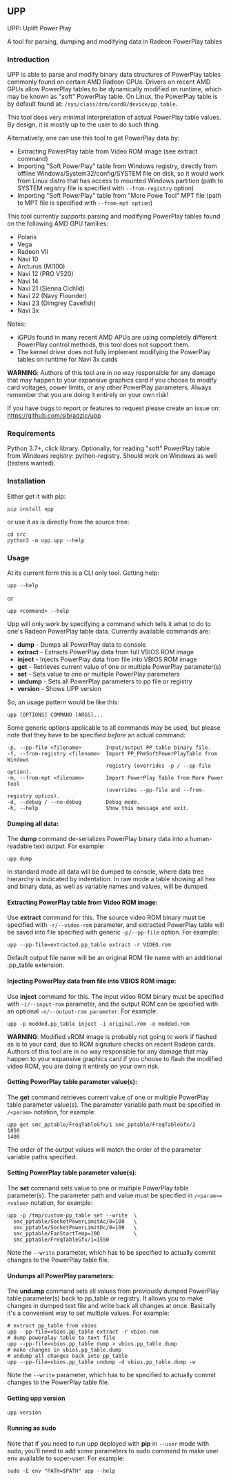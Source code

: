## UPP

UPP: Uplift Power Play

A tool for parsing, dumping and modifying data in Radeon PowerPlay tables

### Introduction

UPP is able to parse and modify binary data structures of PowerPlay tables
commonly found on certain AMD Radeon GPUs. Drivers on recent AMD GPUs
allow PowerPlay tables to be dynamically modified on runtime, which may be
known as "soft" PowerPlay table. On Linux, the PowerPlay table is by default
found at: `/sys/class/drm/card0/device/pp_table`.

This tool does very minimal interpretation of actual PowerPlay table values.
By design, it is mostly up to the user to do such thing.

Alternatively, one can use this tool to get PowerPlay data by:

* Extracting PowerPlay table from Video ROM image (see extract command)
* Importing "Soft PowerPlay" table from Windows registry, directly from
  offline Windows/System32/config/SYSTEM file on disk, so it would work
  from Linux distro that has access to mounted Windows partition
  (path to SYSTEM registry file is specified with `--from-registry` option)
* Importing "Soft PowerPlay" table from "More Powe Tool" MPT file
  (path to MPT file is specified with `--from-mpt option`)

This tool currently supports parsing and modifying PowerPlay tables found
on the following AMD GPU families:

* Polaris
* Vega
* Radeon VII
* Navi 10
* Arcturus (MI100)
* Navi 12 (PRO V520)
* Navi 14
* Navi 21 (Sienna Cichlid)
* Navi 22 (Navy Flounder)
* Navi 23 (Dimgrey Cavefish)
* Navi 3x

Notes:
* iGPUs found in many recent AMD APUs are using completely different
  PowerPlay control methods, this tool does not support them.
* The kernel driver does not fully implement modifying the PowerPlay tables
  on runtime for Navi 3x cards

**WARNING**: Authors of this tool are in no way responsible for any damage
that may happen to your expansive graphics card if you choose to modify
card voltages, power limits, or any other PowerPlay parameters. Always
remember that you are doing it entirely on your own risk!

If you have bugs to report or features to request please create an issue on:
https://github.com/sibradzic/upp

### Requirements

Python 3.7+, click library. Optionally, for reading "soft" PowerPlay table
from Windows registry: python-registry. Should work on Windows as well
(testers wanted).

### Installation

Either get it with pip:

    pip install upp

or use it as is directly from the source tree:

    cd src
    python3 -m upp.upp --help

### Usage

At its current form this is a CLI only tool. Getting help:

    upp --help

or

    upp <command> --help

Upp will only work by specifying a command which tells it what to do to one's
Radeon PowerPlay table data. Currently available commands are:

* **dump** - Dumps all PowerPlay data to console
* **extract** - Extracts PowerPlay data from full VBIOS ROM image
* **inject** - Injects PowerPlay data from file into VBIOS ROM image
* **get** - Retrieves current value of one or multiple PowerPlay parameter(s)
* **set** - Sets value to one or multiple PowerPlay parameters
* **undump** - Sets all PowerPlay parameters to pp file or registry
* **version** - Shows UPP version

So, an usage pattern would be like this:

    upp [OPTIONS] COMMAND [ARGS]...

Some generic options applicable to all commands may be used, but please note
that they have to be specified *before* an actual command:

    -p, --pp-file <filename>        Input/output PP table binary file.
    -f, --from-registry <filename>  Import PP_PhmSoftPowerPlayTable from Windows
                                    registry (overrides -p / --pp-file option).
    -m, --from-mpt <filename>       Import PowerPlay Table from More Power Tool
                                    (overrides --pp-file and --from-registry optios).
    -d, --debug / --no-debug        Debug mode.
    -h, --help                      Show this message and exit.

#### Dumping all data:

The **dump** command de-serializes PowerPlay binary data into a human-readable
text output. For example:

    upp dump

In standard mode all data will be dumped to console, where data tree hierarchy
is indicated by indentation. In raw mode a table showing all hex and binary
data, as well as variable names and values, will be dumped.

#### Extracting PowerPlay table from Video ROM image:

Use **extract** command for this. The source video ROM binary must be specified
with `-r/--video-rom` parameter, and extracted PowerPlay table will be saved
into file specified with generic `-p/--pp-file` option. For example:

    upp --pp-file=extracted.pp_table extract -r VIDEO.rom

Default output file name will be an original ROM file name with an
additional .pp_table extension.

#### Injecting PowerPlay data from file into VBIOS ROM image:

Use **inject** command for this. The input video ROM binary must be specified
with `-i/--input-rom` parameter, and the output ROM can be specified with an
optional `-o/--output-rom parameter`. For example:

    upp -p modded.pp_table inject -i original.rom -o modded.rom

**WARNING**: Modified vROM image is probably not going to work if flashed as is
to your card, due to ROM signature checks on recent Radeon cards. Authors of
this tool are in no way responsible for any damage that may happen to your
expansive graphics card if you choose to flash the modified video ROM, you are
doing it entirely on your own risk.

#### Getting PowerPlay table parameter value(s):

The **get** command retrieves current value of one or multiple PowerPlay table
parameter value(s). The parameter variable path must be specified in `/<param>`
notation, for example:

    upp get smc_pptable/FreqTableGfx/1 smc_pptable/FreqTableGfx/2
    1850
    1400

The order of the output values will match the order of the parameter variable
paths specified.

#### Setting PowerPlay table parameter value(s):

The **set** command sets value to one or multiple PowerPlay table
parameter(s). The parameter path and value must be specified in
`/<param>=<value>` notation, for example:

    upp -p /tmp/custom-pp_table set --write  \
      smc_pptable/SocketPowerLimitAc/0=100   \
      smc_pptable/SocketPowerLimitDc/0=100   \
      smc_pptable/FanStartTemp=100           \
      smc_pptable/FreqTableGfx/1=1550

Note the `--write` parameter, which has to be specified to actually commit
changes to the PowerPlay table file.

#### Undumps all PowerPlay parameters:

The **undump** command sets all values from previously dumped PowerPlay table parameter(s) back to pp_table or registry. It allows you to make changes in dumped text file and write back all changes at once. Basically it's a convenient way to set multiple values. For example:

    # extract pp_table from vbios
    upp --pp-file=vbios.pp_table extract -r vbios.rom
    # dump powerplay table to text file
    upp --pp-file=vbios.pp_table dump > vbios.pp_table.dump
    # make changes in vbios.pp_table.dump
    # undump all changes back into pp_table
    upp --pp-file=vbios.pp_table undump -d vbios.pp_table.dump -w

Note the `--write` parameter, which has to be specified to actually commit
changes to the PowerPlay table file.

#### Getting upp version

    upp version

#### Running as sudo

Note that if you need to run upp deployed with **pip** in `--user` mode with
sudo, you'll need to add some parameters to sudo command to make user env
available to super-user. For example:

    sudo -E env "PATH=$PATH" upp --help

